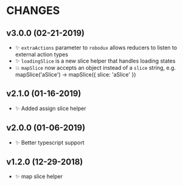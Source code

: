 # CHANGES

## v3.0.0 (02-21-2019)

* :sparkles: `extraActions` parameter to `robodux` allows reducers to listen to external action types
* :sparkles: `loadingSlice` is a new slice helper that handles loading states
* :boom: `mapSlice` now accepts an object instead of a `slice` string, e.g. mapSlice('aSlice') -> mapSlice({ slice: 'aSlice' })

## v2.1.0 (01-16-2019)

* :sparkles: Added assign slice helper

## v2.0.0 (01-06-2019)

* :sparkles: Better typescript support

## v1.2.0 (12-29-2018)

* :sparkles: map slice helper

